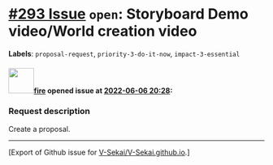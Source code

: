 # [\#293 Issue](https://github.com/V-Sekai/V-Sekai.github.io/issues/293) `open`:  Storyboard Demo video/World creation video
**Labels**: `proposal-request`, `priority-3-do-it-now`, `impact-3-essential`


#### <img src="https://avatars.githubusercontent.com/u/32321?u=c2e06a3d2b49a467aa907e54aa259516440267cc&v=4" width="50">[fire](https://github.com/fire) opened issue at [2022-06-06 20:28](https://github.com/V-Sekai/V-Sekai.github.io/issues/293):

### Request description

Create a proposal.




-------------------------------------------------------------------------------



[Export of Github issue for [V-Sekai/V-Sekai.github.io](https://github.com/V-Sekai/V-Sekai.github.io).]
